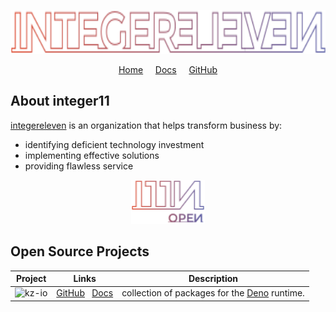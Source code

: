 <p align="center">
  <a href="https://integereleven.com" title="integereleven website">
    <img
      alt="integereleven logo"
      height="70"
      src="https://raw.githubusercontent.com/i11n/.github/main/profile/img/fc/text-stroke.svg"
    />
  </a>
</p>
<p align="center">
  <a href="https://integereleven.com" title="integereleven website">Home</a> &nbsp; &nbsp;
  <a href="https://docs.integereleven.com" title="integereleven documentation">Docs</a>  &nbsp; &nbsp;
  <a href="https://github.com/i11n" title="integereleven GitHub">GitHub</a>
</p>

<p align="center">
<!-- Social badges -->
</p>

## About integer11

[integereleven][i11n] is an organization that helps transform business by:
* identifying deficient technology investment
* implementing effective solutions
* providing flawless service
<p align="center">
    <img
      alt="integereleven logo"
      height="70"
      src="https://raw.githubusercontent.com/i11n/.github/main/profile/img/fc/open.svg"
    />
</p>

## Open Source Projects

| Project | Links | Description |
|---|---|---|
| <img alt="kz-io" src="https://raw.githubusercontent.com/kz-io/.github/main/profile/img/fc/text.svg" height="20" style="vertical-align: bottom"/> | [GitHub][kz-io] &nbsp; [Docs][kz-io-docs] | collection of packages for the [Deno][deno] runtime. |


[deno]: https://deno.land "Deno homepage"
[i11n]: https://github.com/i11n "integereleven on GitHub"
[kz-io]: https://github.com/kz-io "kz-io on GitHub"
[kz-io-docs]: https://docs.integereleven.com/kz-io "kz-io documentation"
